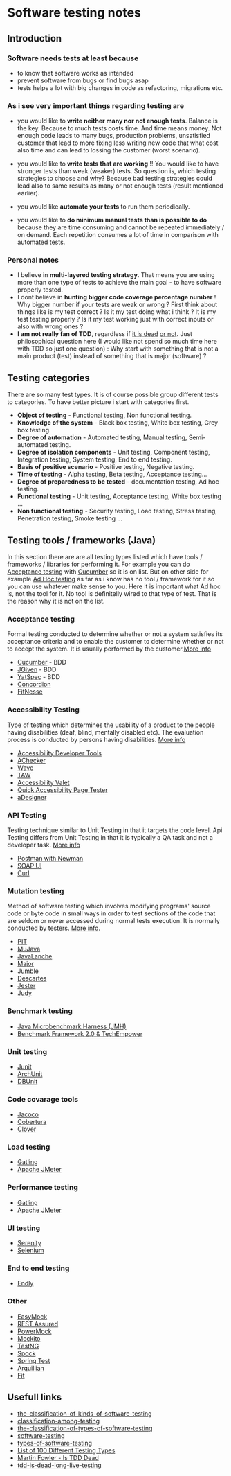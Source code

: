 # Software testing notes #

## Introduction ##

### Software needs tests at least because ###

-   to know that software works as intended
-   prevent software from bugs or find bugs asap
-   tests helps a lot with big changes in code as refactoring, migrations etc.

### As i see very important things regarding testing are ###

-   you would like to **write neither many nor not enough tests**. Balance is the key. Because to much tests costs time. And time means money. Not enough code leads to many bugs, production problems, unsatisfied customer that lead to more fixing less writing new code that what cost also time and can lead to lossing the customer (worst scenario). 

-   you would like to **write tests that are working** !! You would like to have stronger tests than weak (weaker) tests. So question is, which testing strategies to choose and why? Because bad testing strategies could lead also to same results as many or not enough tests (result mentioned earlier).

-   you would like **automate your tests** to run them periodically. 

-   you would like to **do minimum manual tests than is possible to do** because they are time consuming and cannot be repeated immediately / on demand. Each repetition consumes a lot of time in comparison with automated tests.

### Personal notes ###

-   I believe in **multi-layered testing strategy**. That means you are using more than one type of tests to achieve the main goal - to have software properly tested. 
-   I dont believe in **hunting bigger code coverage percentage number** ! Why bigger number if your tests are weak or wrong ? First think about things like is my test correct ? Is it my test doing what i think ? It is my test testing properly ? Is it my test working just with correct inputs or also with wrong ones ?
- **I am not really fan of TDD**, regardless if [it is dead](https://martinfowler.com/articles/is-tdd-dead/) [or not](http://david.heinemeierhansson.com/2014/tdd-is-dead-long-live-testing.html). Just philosophical question here (I would like not spend so much time here with TDD so just one question) : Why start with something that is not a main product (test) instead of something that is major (software) ? 


## Testing categories ##

There are so many test types. It is of course possible group different tests to categories. To have better picture i start with categories first. 

-   **Object of testing** - Functional testing, Non functional testing.
-   **Knowledge of the system** - Black box testing, White box testing, Grey box testing.
-   **Degree of automation** - Automated testing, Manual testing, Semi-automated testing.
-   **Degree of isolation components** - Unit testing, Component testing, Integration testing, System testing, End to end testing.
-   **Basis of positive scenario** - Positive testing, Negative testing.
-   **Time of testing** - Alpha testing, Beta testing, Acceptance testing...
-   **Degree of preparedness to be tested** - documentation testing, Ad hoc testing.
-   **Functional testing** - Unit testing, Acceptance testing, White box testing ...
-   **Non functional testing** - Security testing, Load testing, Stress testing, Penetration testing, Smoke testing ...


## Testing tools / frameworks (Java) ##

In this section there are are all testing types listed which have tools / frameworks / libraries for performing it. For example you can do [Acceptance testing](https://www.guru99.com/user-acceptance-testing.html) with [Cucumber](https://cucumber.io) so it is on list. But on other side for example [Ad Hoc testing](https://www.guru99.com/adhoc-testing.html) as far as i know has no tool / framework for it so you can use whatever make sense to you. Here it is important  what  Ad hoc is, not the tool for it. No tool is definitelly wired to that type of test. That is the reason why it is not on the list. 

### Acceptance testing ###

Formal testing conducted to determine whether or not a system satisfies its acceptance criteria and to enable the customer to determine whether or not to accept the system. It is usually performed by the customer.[More info](https://www.guru99.com/user-acceptance-testing.html)

-   [Cucumber](https://cucumber.io) - BDD
-   [JGiven](http://jgiven.org) - BDD
-   [YatSpec](https://github.com/bodar/yatspec) - BDD
-   [Concordion](https://concordion.org)
-   [FitNesse](http://www.fitnesse.org)

### Accessibility Testing ###

Type of testing which determines the usability of a product to the people having disabilities (deaf, blind, mentally disabled etc). The evaluation process is conducted by persons having disabilities. [More info](https://www.guru99.com/accessibility-testing.html)

-   [Accessibility Developer Tools](https://chrome.google.com/webstore/detail/accessibility-developer-t/fpkknkljclfencbdbgkenhalefipecmb?hl=en)
-   [AChecker](https://achecker.ca/checker/index.php)
-   [Wave](http://wave.webaim.org)
-   [TAW](https://www.tawdis.net)
-   [Accessibility Valet](http://valet.webthing.com/access/url.html)
-   [Quick Accessibility Page Tester](https://accessify.com/tools-and-wizards/accessibility-tools/favelets/quick-page-test/)
-   [aDesigner](http://www.eclipse.org/actf/downloads/tools/aDesigner/)

### API Testing ###

Testing technique similar to Unit Testing in that it targets the code level. Api Testing differs from Unit Testing in that it is typically a QA task and not a developer task. [More info](https://www.guru99.com/api-testing.html)

-   [Postman with Newman](https://www.getpostman.com)
-   [SOAP UI](https://www.soapui.org)
-   [Curl](https://curl.haxx.se)


### Mutation testing ###

Method of software testing which involves modifying programs' source code or byte code in small ways in order to test sections of the code that are seldom or never accessed during normal tests execution. It is normally conducted by testers. [More info](https://www.guru99.com/mutation-testing.html).

-   [PIT](http://pitest.org)
-   [MuJava](https://cs.gmu.edu/~offutt/mujava/)
-   [JavaLanche](https://github.com/david-schuler/javalanche)
-   [Major](http://mutation-testing.org)
-   [Jumble](http://jumble.sourceforge.net)
-   [Descartes](https://github.com/STAMP-project/pitest-descartes)
-   [Jester](http://jester.sourceforge.net)
-   [Judy](http://madeyski.e-informatyka.pl/tools/judy/)

### Benchmark testing ###

-   [Java Microbenchmark Harness (JMH)](https://github.com/peterszatmary/jmh-benchmark-demo)
-   [Benchmark Framework 2.0 & TechEmpower](https://www.techempower.com/benchmarks/)

### Unit testing ###

-   [Junit]()
-   [ArchUnit](https://github.com/TNG/ArchUnit)
-   [DBUnit](http://dbunit.sourceforge.net)

### Code covarage tools ###

-   [Jacoco]()
-   [Cobertura]()
-   [Clover]()

### Load testing ###

-   [Gatling]()
-   [Apache JMeter]()

### Performance testing ###

-   [Gatling]()
-   [Apache JMeter]()

### UI testing ###

-   [Serenity]()
-   [Selenium](https://www.seleniumhq.org)

### End to end testing ###

-   [Endly](https://github.com/viant/endly/)

### Other ###

-   [EasyMock](http://easymock.org)
-   [REST Assured]()
-   [PowerMock](https://github.com/powermock/powermock)
-   [Mockito](https://site.mockito.org)
-   [TestNG](https://testng.org/doc/index.html)
-   [Spock](http://spockframework.org)
-   [Spring Test]()
-   [Arquillian]()
-   [Fit](http://fit.c2.com)


## Usefull links ##

-   [the-classification-of-kinds-of-software-testing](http://blog.qatestlab.com/2011/04/09/the-classification-of-kinds-of-software-testing/)
-   [classification-among-testing](https://www.softwaretestinggenius.com/classification-among-testing/)
-   [the-classification-of-types-of-software-testing](https://www.utest.com/articles/the-classification-of-types-of-software-testing)
-   [software-testing](https://www.guru99.com/software-testing.html)
-   [types-of-software-testing](https://www.softwaretestinghelp.com/types-of-software-testing/) 
-   [List of 100 Different Testing Types](https://www.guru99.com/types-of-software-testing.html)
-   [Martin Fowler - Is TDD Dead](https://martinfowler.com/articles/is-tdd-dead/)
-   [tdd-is-dead-long-live-testing](http://david.heinemeierhansson.com/2014/tdd-is-dead-long-live-testing.html)

